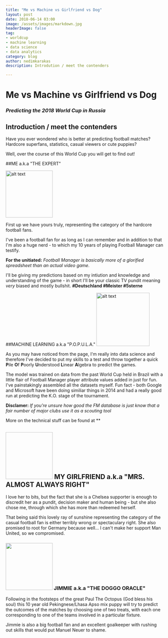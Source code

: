 ```yaml
---
title: "Me vs Machine vs Girlfriend vs Dog"
layout: post
date: 2018-06-14 03:00
image: /assets/images/markdown.jpg
headerImage: false
tag:
- worldcup
- machine learning
- data science 
- data analytics
category: blog
author: nedimkarakas
description: Introdution / meet the contenders

---
```



# Me vs Machine vs Girlfriend vs Dog 
### *Predicting the 2018 World Cup in Russia*

## Introduction / meet the contenders 

Have you ever wondered who is better at predicting football matches? 
Hardcore superfans, statistics, casual viewers or cute puppies? 

Well, over the course of this World Cup you will get to find out! 


##ME a.k.a "THE EXPERT"

 
<img src="https://nedimkarakas.github.io/assets/images/nedim.png" alt="alt text" width="150" height="150">

First up we have yours truly, representing the category of the hardcore football fans. 

I've been a football fan for as long as I can remember and in addition to that I'm also a huge nerd - to which my 10 years of playing Football Manager can testify. 

 **For the unitiated:** *Football Manager is basically more of a glorified spreadsheet than an actual video game.*

I'll be giving my predictions based on my intiution and knowledge and understanding of the game - 
in short I'll be your classic TV pundit meaning *very* biased and mostly bullshit. **#Deutschland #Meister #5sterne**

##MACHINE LEARNING a.k.a "P.O.P.U.L.A."
<img src="https://ml.berkeley.edu/assets/mlab_color-e5f058901c6abd2b7d09d4d00cba0b38b36af6c373a85fd65ed10a42dbf1f0dc.png" alt="alt text" width="170" height="170">




As you may have noticed from the page, I'm really into data science and therefore I've decided to put my skills to a test and throw together a quick **P**ile **O**f **P**oorly **U**nderstood **L**inear **A**lgebra to predict the games.

 The model was trained on data from the past World Cup held in Brazil with a little flair of Football Manager player attribute values added in just for fun. I've painstakingly assembled all the datasets myself. Fun fact - both Google and Microsoft have been doing similiar things in 2014 and had a really good run at predicting the K.O. stage of the tournament. 

**Disclamer:** *If you're unsure how good the FM database is just know that a fair number of major clubs use it as a scouting tool*



More on the technical stuff can be found at **
## <img source = "https://nedim.me/assets/images/nejra.png" width = "150" height = "150"> MY GIRLFRIEND a.k.a "MRS. ALMOST ALWAYS RIGHT"

I love her to bits, but the fact that she is a Chelsea supporter is enough to discredit her as a pundit, decision maker and human being - but she also chose me, through which she has more than redeemed herself. 

That being said this lovely ray of sunshine representing the category of the casual football fan is either terribly wrong or spectaculary right. She also promised to root for Germany because well... I can't make her support Man United, so we compromised. 


### <img src = https://nedimkarakas.github.io/assets/images/jimmie.png  width = "150" height = "150"> JIMMIE a.k.a "THE DOGGO ORACLE"

Following in the footsteps of the great Paul The Octopus (God bless his soul) this 10 year old Pekingnese/Lhasa Apso mix puppy will try to predict the outcomes of the matches by choosing one of two treats, with each one corresponding to one of the teams involved in a particular fixture. 

Jimmie is also a big football fan and an excellent goalkeeper with rushing out skills that would put Manuel Neuer to shame. 



